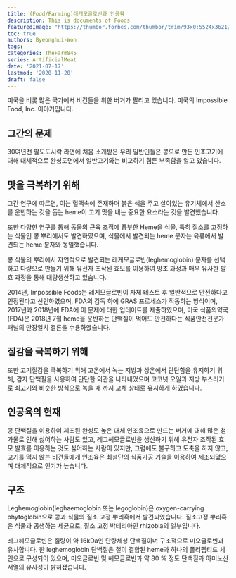 ```yaml
---
title: (Food/Farming)레게모글로빈과 인공육
description: This is documents of Foods
featuredImage: "https://thumbor.forbes.com/thumbor/trim/93x0:5524x3621/fit-in/711x474/smart/https://specials-images.forbesimg.com/imageserve/1183778224/0x0.jpg"
toc: true
authors: Byeonghui-Won
tags:
categories: TheFarm845
series: ArtificialMeat
date: '2021-07-17'
lastmod: '2020-11-20'
draft: false
---
```


미국을 비롯 많은 국가에서 비건들을 위한 버거가 팔리고 있습니다. 미국의 Impossible Food, Inc. 이야기입니다. 

## 그간의 문제

30여년전 팔도도시락 라면에 처음 소개받은 우리 일반인들은 콩으로 만든 인조고기에 대해 대체적으로 완성도면에서 일반고기와는 비교하기 힘든 부족함을 알고 있습니다.

## 맛을 극복하기 위해 

그간 연구에 따르면, 이는 혈액속에 존재하며 붉은 색을 주고 살아있는 유기체에서 산소를 운반하는 것을 돕는 heme이 고기 맛을 내는 중요한 요소라는 것을 발견했습니다.

또한 다양한 연구를 통해 동물의 근육 조직에 풍부한 Heme을 식물, 특히 질소를 고정하는 식물인 콩 뿌리에서도 발견하였으며, 식물에서 발견되는 heme 분자는 육류에서 발견되는 heme 분자와 동일했습니다. 

콩 식물의 뿌리에서 자연적으로 발견되는 레게모글로빈(leghemoglobin) 분자를 선택하고 다량으로 만들기 위해 유전자 조작된 효모를 이용하여 양조 과정과 매우 유사한 발효 과정을 통해 대량생산하고 있습니다. 

2014년, Impossible Foods는 레게모글로빈이 자체 테스트 후 일반적으로 안전하다고 인정된다고 선언하였으며, FDA의 감독 하에 GRAS 프로세스가 작동하는 방식이며, 2017년과 2018년에 FDA에 이 문제에 대한 업데이트를 제출하였으며, 미국 식품의약국(FDA)은 2018년 7월 heme을 운반하는 단백질이 먹어도 안전하다는 식품안전전문가 패널의 만장일치 결론을 수용하였습니다.

## 질감을 극복하기 위해 

또한 고기질감을 극복하기 위해 고온에서 녹는 지방과 상온에서 단단함을 유지하기 위해, 감자 단백질을 사용하여 단단한 외관을 나타내었으며 코코넛 오일과 지방 부스러기로 쇠고기와 비슷한 방식으로 녹을 때 까지 고체 상태로 유지하게 하였습니다. 

## 인공육의 현재

콩 단백질을 이용하여 제조된 완성도 높은 대체 인조육으로 만드는 버거에 대해 많은 첨가물로 인해 싫어하는 사람도 있고, 레그헤모글로빈을 생산하기 위해 유전자 조작된 효모 발효를 이용하는 것도 싫어하는 사람이 있지만, 그럼에도 불구하고 도축을 하지 않고, 고기를 먹지 않는 비건들에게 인조육은 최첨단의 식품가공 기술을 이용하여 제조되었으며 대체적으로 인기가 높습니다.

## 구조 

Leghemoglobin(leghaemoglobin 또는 legoglobin)은 oxygen-carrying phytoglobin으로 콩과 식물의 질소 고정 뿌리혹에서 발견되었습니다. 질소고정 뿌리혹은 식물과 공생하는 세균으로, 질소 고정 박테리아인 rhizobia의 일부입니다. 

레그헤모글로빈은 질량이 약 16kDa인 단량체성 단백질이며 구조적으로 미오글로빈과 유사합니다. 한 leghemoglobin 단백질은 철이 결합된 heme과 하나의 폴리펩티드 체인으로 구성되어 있으며, 미오글로빈 및 헤모글로빈과 약 80 % 정도 단백질과 아미노산 서열의 유사성이 밝혀졌습니다. 
